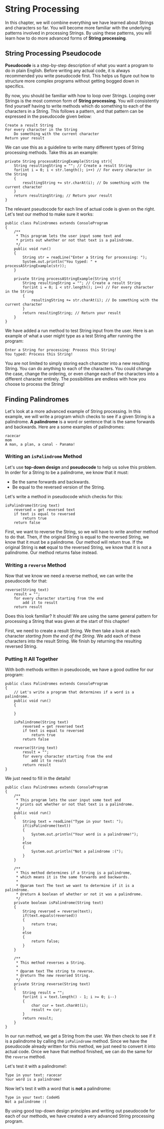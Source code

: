 # String Processing

In this chapter, we will combine everything we have learned about Strings and characters so far. You will become more familiar with the underlying patterns involved in processing Strings. By using these patterns, you will learn how to do more advanced forms of **String processing**.

## String Processing Pseudocode

**Pseudocode** is a step-by-step description of what you want a program to do in plain English. Before writing any actual code, it is always recommended you write pseudocode first. This helps us figure out how to structure more complex programs without getting bogged down in specifics. 

By now, you should be familiar with how to loop over Strings. Looping over Strings is the most common form of **String processing**. You will consistently find yourself having to write methods which do something to each of the characters in a String. This follows a pattern, and that pattern can be expressed in the pseudocode given below:

```
Create a result String
For every character in the String
    Do something with the current character
Return your result
```

We can use this as a guideline to write many different types of String processing methods. Take this as an example:

```
private String processAStringExample(String str){
    String resultingString = ""; // Create a result String
    for(int i = 0; i < str.length(); i++) // For every character in the String
    {
        resultingString += str.charAt(i); // Do something with the current character
    }
    return resultingString; // Return your result
}
```

The relevant pseudocode for each line of actual code is given on the right. Let's test our method to make sure it works:

```
public class Palindromes extends ConsoleProgram
{
    /**
     * This program lets the user input some text and
     * prints out whether or not that text is a palindrome.
     */
    public void run()
    {
        String str = readLine("Enter a String for processing: ");
        System.out.println("You typed: " + processAStringExample(str));
    }
    
    private String processAStringExample(String str){
        String resultingString = ""; // Create a result String
        for(int i = 0; i < str.length(); i++) // For every character in the String
        {
            resultingString += str.charAt(i); // Do something with the current character
        }
        return resultingString; // Return your result
    }
}
```

We have added a run method to test String input from the user. Here is an example of what a user might type as a test String after running the program:

```
Enter a String for processing: Process this String!
You typed: Process this String!
```

You are not limited to simply storing each character into a new resulting String. You can do anything to each of the characters. You could change the case, change the ordering, or even change each of the characters into a different character entirely. The possibilities are endless with how you choose to process the String!

## Finding Palindromes

Let's look at a more advanced example of String processing. In this example, we will write a program which checks to see if a given String is a palindrome. **A palindrome** is a word or sentence that is the same forwards and backwards. Here are a some examples of palindromes:

```
racecar
mom
A man, a plan, a canal - Panama!
```

### Writing an `isPalindrome` Method

Let's use **top-down design** and **pseudocode** to help us solve this problem. In order for a String to be a palindrome, we know that it must:

* Be the same forwards and backwards.
* Be equal to the reversed version of the String.

Let's write a method in pseudocode which checks for this:

```
isPalindrome(String text)
    reversed = get reversed text
    if text is equal to reversed
        return true
    return false
```

First, we want to reverse the String, so we will have to write another method to do that. Then, if the original String is equal to the reversed String, we know that it must be a palindrome. Our method will return true. If the original String is **not** equal to the reversed String, we know that it is not a palindrome. Our method returns false instead.

### Writing a `reverse` Method

Now that we know we need a reverse method, we can write the pseudocode for that:

```
reverse(String text)
    result = "";
    for every character starting from the end
        add it to result
    return result
```

Does this look familiar? It should! We are using the same general pattern for processing a String that was given at the start of this chapter!

First, we need to create a result String. We then take a look at each character *starting from the end of the String*. We add each of these characters into the result String. We finish by returning the resulting reversed String.

### Putting It All Together

With both methods written in pseudocode, we have a good outline for our program:

```
public class Palindromes extends ConsoleProgram
{
    // Let's write a program that determines if a word is a palindrome.
    public void run()
    {
        
    }
    
    isPalindrome(String text)
        reversed = get reversed text
        if text is equal to reversed
            return true
        return false
    
    reverse(String text)
        result = "";
        for every character starting from the end
            add it to result
        return result
}
```

We just need to fill in the details!

```
public class Palindromes extends ConsoleProgram
{
    /**
     * This program lets the user input some text and
     * prints out whether or not that text is a palindrome.
     */
    public void run()
    {
        String text = readLine("Type in your text: ");
        if(isPalindrome(text))
        {
            System.out.println("Your word is a palindrome!");
        }
        else
        {
            System.out.println("Not a palindrome :(");
        }
    }
    
    /**
     * This method determines if a String is a palindrome,
     * which means it is the same forwards and backwards.
     * 
     * @param text The text we want to determine if it is a palindrome.
     * @return A boolean of whether or not it was a palindrome.
     */
    private boolean isPalindrome(String text)
    {
        String reversed = reverse(text);
        if(text.equals(reversed))
        {
            return true;
        }
        else
        {
            return false;
        }
    }
    
    /**
     * This method reverses a String.
     * 
     * @param text The string to reverse.
     * @return The new reversed String.
     */
    private String reverse(String text)
    {
        String result = "";
        for(int i = text.length() - 1; i >= 0; i--)
        {
            char cur = text.charAt(i);
            result += cur;
        }
        return result;
    }
}
```

In our run method, we get a String from the user. We then check to see if it is a palindrome by calling the `isPalindrome` method. Since we have the pseudocode already written for this method, we just need to convert it into actual code. Once we have that method finished, we can do the same for the `reverse` method.

Let's test it with a palindrome!:

```
Type in your text: racecar
Your word is a palindrome!
```

Now let's test it with a word that is **not** a palindrome:

```
Type in your text: CodeHS
Not a palindrome :(
```

By using good top-down design principles and writing out pseudocode for each of our methods, we have created a very advanced String processing program.
